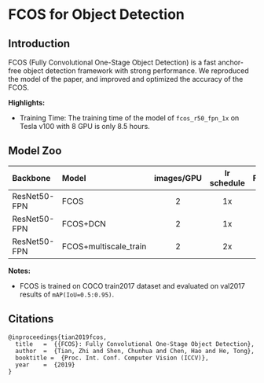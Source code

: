 # FCOS for Object Detection

## Introduction

FCOS (Fully Convolutional One-Stage Object Detection) is a fast anchor-free object detection framework with strong performance. We reproduced the model of the paper, and improved and optimized the accuracy of the FCOS.

**Highlights:**

- Training Time: The training time of the model of `fcos_r50_fpn_1x` on Tesla v100 with 8 GPU is only 8.5 hours.

## Model Zoo

| Backbone        | Model      | images/GPU | lr schedule |FPS | Box AP |                           download                          | config |
| :-------------- | :------------- | :-----: | :-----: | :------------: | :-----: | :-----------------------------------------------------: | :-----: |
| ResNet50-FPN    | FCOS           |    2    |   1x      |     ----     |  39.6  | [download](https://paddledet.bj.bcebos.com/models/fcos_r50_fpn_1x_coco.pdparams) | [config](https://github.com/PaddlePaddle/PaddleDetection/tree/release/2.0/configs/fcos/fcos_r50_fpn_1x_coco.yml) |
| ResNet50-FPN    | FCOS+DCN       |    2    |   1x      |     ----     |  44.3  | [download](https://paddledet.bj.bcebos.com/models/fcos_dcn_r50_fpn_1x_coco.pdparams) | [config](https://github.com/PaddlePaddle/PaddleDetection/tree/release/2.0/configs/fcos/fcos_dcn_r50_fpn_1x_coco.yml) |
| ResNet50-FPN    | FCOS+multiscale_train    |    2    |   2x      |     ----     |  41.8  | [download](https://paddledet.bj.bcebos.com/models/fcos_r50_fpn_multiscale_2x_coco.pdparams) | [config](https://github.com/PaddlePaddle/PaddleDetection/tree/release/2.0/configs/fcos/fcos_r50_fpn_multiscale_2x_coco.yml) |

**Notes:**

- FCOS is trained on COCO train2017 dataset and evaluated on val2017 results of `mAP(IoU=0.5:0.95)`.

## Citations
```
@inproceedings{tian2019fcos,
  title   =  {{FCOS}: Fully Convolutional One-Stage Object Detection},
  author  =  {Tian, Zhi and Shen, Chunhua and Chen, Hao and He, Tong},
  booktitle =  {Proc. Int. Conf. Computer Vision (ICCV)},
  year    =  {2019}
}
```
